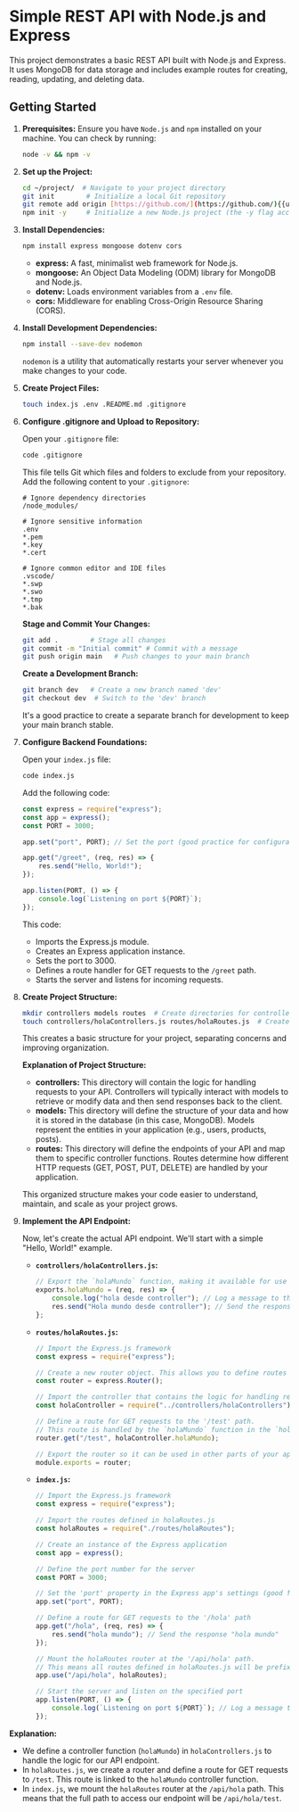# Simple REST API with Node.js and Express

This project demonstrates a basic REST API built with Node.js and Express. It uses MongoDB for data storage and includes example routes for creating, reading, updating, and deleting data.

## Getting Started

1. **Prerequisites:** Ensure you have `Node.js` and `npm` installed on your machine. You can check by running:

   ```bash
   node -v && npm -v
   ```

2. **Set up the Project:**

   ```bash
   cd ~/project/  # Navigate to your project directory
   git init        # Initialize a local Git repository
   git remote add origin [https://github.com/](https://github.com/){{username}}/{{repository}} # Add your remote repository
   npm init -y     # Initialize a new Node.js project (the -y flag accepts all default values)
   ```

3. **Install Dependencies:**

   ```bash
   npm install express mongoose dotenv cors
   ```

   * **express:** A fast, minimalist web framework for Node.js.
   * **mongoose:** An Object Data Modeling (ODM) library for MongoDB and Node.js.
   * **dotenv:**  Loads environment variables from a `.env` file.
   * **cors:** Middleware for enabling Cross-Origin Resource Sharing (CORS).

4. **Install Development Dependencies:**

   ```bash
   npm install --save-dev nodemon 
   ```

   `nodemon` is a utility that automatically restarts your server whenever you make changes to your code.

5. **Create Project Files:**

   ```bash
   touch index.js .env .README.md .gitignore
   ```

6. **Configure .gitignore and Upload to Repository:**

   Open your `.gitignore` file:

   ```bash
   code .gitignore 
   ```

   This file tells Git which files and folders to exclude from your repository. Add the following content to your `.gitignore`:

   ```
   # Ignore dependency directories
   /node_modules/

   # Ignore sensitive information
   .env
   *.pem
   *.key
   *.cert

   # Ignore common editor and IDE files
   .vscode/
   *.swp
   *.swo
   *.tmp
   *.bak
   ```

   **Stage and Commit Your Changes:**

   ```bash
   git add .        # Stage all changes
   git commit -m "Initial commit" # Commit with a message
   git push origin main   # Push changes to your main branch
   ```

   **Create a Development Branch:**

   ```bash
   git branch dev   # Create a new branch named 'dev'
   git checkout dev  # Switch to the 'dev' branch 
   ```

   It's a good practice to create a separate branch for development to keep your main branch stable.

7. **Configure Backend Foundations:**

   Open your `index.js` file:

   ```bash
   code index.js
   ```

   Add the following code:

   ```javascript
   const express = require("express");
   const app = express(); 
   const PORT = 3000;

   app.set("port", PORT); // Set the port (good practice for configuration)

   app.get("/greet", (req, res) => { 
       res.send("Hello, World!");
   });

   app.listen(PORT, () => {
       console.log(`Listening on port ${PORT}`);
   });
   ```

   This code:

   * Imports the Express.js module.
   * Creates an Express application instance.
   * Sets the port to 3000.
   * Defines a route handler for GET requests to the `/greet` path.
   * Starts the server and listens for incoming requests.

8. **Create Project Structure:**

   ```bash
   mkdir controllers models routes  # Create directories for controllers, models, and routes
   touch controllers/holaControllers.js routes/holaRoutes.js  # Create files for controllers and routes
   ```

   This creates a basic structure for your project, separating concerns and improving organization.

   **Explanation of Project Structure:**

   * **controllers:** This directory will contain the logic for handling requests to your API. Controllers will typically interact with models to retrieve or modify data and then send responses back to the client.
   * **models:** This directory will define the structure of your data and how it is stored in the database (in this case, MongoDB). Models represent the entities in your application (e.g., users, products, posts).
   * **routes:** This directory will define the endpoints of your API and map them to specific controller functions. Routes determine how different HTTP requests (GET, POST, PUT, DELETE) are handled by your application.

   This organized structure makes your code easier to understand, maintain, and scale as your project grows.

9. **Implement the API Endpoint:**

   Now, let's create the actual API endpoint. We'll start with a simple "Hello, World!" example.

   * **`controllers/holaControllers.js`:**

     ```javascript
     // Export the `holaMundo` function, making it available for use in other modules (like your routes file).
     exports.holaMundo = (req, res) => { 
         console.log("hola desde controller"); // Log a message to the console.
         res.send("Hola mundo desde controller"); // Send the response "Hola mundo desde controller" to the client.
     };
     ```

   * **`routes/holaRoutes.js`:**

     ```javascript
     // Import the Express.js framework
     const express = require("express");

     // Create a new router object. This allows you to define routes in a modular way.
     const router = express.Router();

     // Import the controller that contains the logic for handling requests
     const holaController = require("../controllers/holaControllers"); 

     // Define a route for GET requests to the '/test' path.
     // This route is handled by the `holaMundo` function in the `holaController`.
     router.get("/test", holaController.holaMundo); 

     // Export the router so it can be used in other parts of your application (like index.js)
     module.exports = router;
     ```

   * **`index.js`:**

     ```javascript
     // Import the Express.js framework
     const express = require("express");

     // Import the routes defined in holaRoutes.js
     const holaRoutes = require("./routes/holaRoutes"); 

     // Create an instance of the Express application
     const app = express(); 

     // Define the port number for the server
     const PORT = 3000; 

     // Set the 'port' property in the Express app's settings (good for configuration)
     app.set("port", PORT); 

     // Define a route for GET requests to the '/hola' path
     app.get("/hola", (req, res) => {
         res.send("hola mundo"); // Send the response "hola mundo"
     });

     // Mount the holaRoutes router at the '/api/hola' path. 
     // This means all routes defined in holaRoutes.js will be prefixed with '/api/hola'
     app.use("/api/hola", holaRoutes); 

     // Start the server and listen on the specified port
     app.listen(PORT, () => {
         console.log(`Listening on port ${PORT}`); // Log a message to the console
     });
     ```

**Explanation:**

* We define a controller function (`holaMundo`) in `holaControllers.js` to handle the logic for our API endpoint.
* In `holaRoutes.js`, we create a router and define a route for GET requests to `/test`. This route is linked to the `holaMundo` controller function.
* In `index.js`, we mount the `holaRoutes` router at the `/api/hola` path. This means that the full path to access our endpoint will be `/api/hola/test`.


<!-- 
Normalmente tenemos los modelos para interactuar con la base de datos, y los Servicios para interactuar con APIs
 -->


